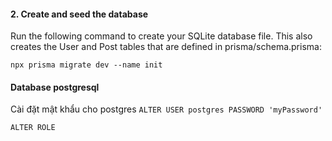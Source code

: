 #### 2. Create and seed the database
Run the following command to create your SQLite database file.
 This also creates the User and Post tables that are defined in prisma/schema.prisma:

`npx prisma migrate dev --name init`

#### Database postgresql
Cài đặt mật khẩu cho postgres
`ALTER USER postgres PASSWORD 'myPassword' `

`ALTER ROLE`